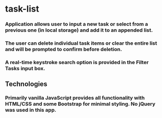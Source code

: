 # task-list

### Application allows user to input a new task or select from a previous one (in local storage) and add it to an appended list.

### The user can delete individual task items or clear the entire list and will be prompted to confirm before deletion.

### A real-time keystroke search option is provided in the Filter Tasks input box.

## Technologies

### Primarily vanilla JavaScript provides all functionality with HTML/CSS and some Bootstrap for minimal styling. No jQuery was used in this app.
